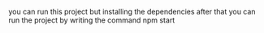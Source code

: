 you can run this project but installing the dependencies
after that you can run the project by writing the command npm start
 
 

